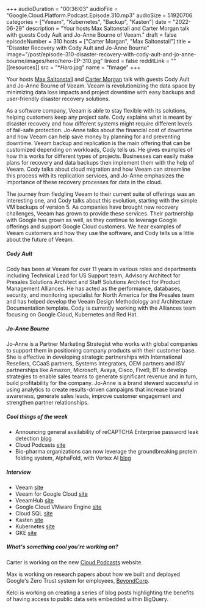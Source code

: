 +++
audioDuration = "00:36:03"
audioFile = "Google.Cloud.Platform.Podcast.Episode.310.mp3"
audioSize = 51920706
categories = ["Veeam", "Kubernetes", "Backup", "Kasten"]
date = "2022-06-29"
description = "Your hosts Max Saltonstall and Carter Morgan talk with guests Cody Ault and Jo-Anne Bourne of Veeam."
draft = false
episodeNumber = 310
hosts = ["Carter Morgan", "Max Saltonstall"]
title = "Disaster Recovery with Cody Ault and Jo-Anne Bourne"
image="/post/episode-310-disaster-recovery-with-cody-ault-and-jo-anne-bourne/images/hero/hero-EP-310.jpg"
linked = false
redditLink = ""
[[resources]]
  src = "**Hero*.jpg"
  name = "fimage"
+++

Your hosts [Max Saltonstall](https://twitter.com/maxsaltonstall) and [Carter Morgan](https://twitter.com/carterthecomic) talk with guests Cody Ault and Jo-Anne Bourne of Veeam. Veeam is revolutionizing the data space by minimizing data loss impacts and project downtime with easy backups and user-friendly disaster recovery solutions.

As a software company, Veeam is able to stay flexible with its solutions, helping customers keep any project safe. Cody explains what is meant by disaster recovery and how different systems might require different levels of fail-safe protection. Jo-Anne talks about the financial cost of downtime and how Veeam can help save money by planning for and preventing downtime. Veeam backup and replication is the main offering that can be customized depending on workloads, Cody tells us. He gives examples of how this works for different types of projects. Businesses can easily make plans for recovery and data backups then implement them with the help of Veeam. Cody talks about cloud migration and how Veeam can streamline this process with its replication services, and Jo-Anne emphasizes the importance of these recovery processes for data in the cloud. 

The journey from fledgling Veeam to their current suite of offerings was an interesting one, and Cody talks about this evolution, starting with the simple VM backups of version 5. As companies have brought new recovery challenges, Veeam has grown to provide these services. Their partnership with Google has grown as well, as they continue to leverage Google offerings and support Google Cloud customers. We hear examples of Veeam customers and how they use the software, and Cody tells us a little about the future of Veeam.
 
##### Cody Ault

Cody has been at Veeam for over 11 years in various roles and departments including Technical Lead for US Support team, Advisory Architect for Presales Solutions Architect and Staff Solutions Architect for Product Management Alliances. He has acted as the performance, databases, security, and monitoring specialist for North America for the Presales team and has helped develop the Veeam Design Methodology and Architecture Documentation template. Cody is currently working with the Alliances team focusing on Google Cloud, Kubernetes and Red Hat.

##### Jo-Anne Bourne

Jo-Anne is a Partner Marketing Strategist who works with global companies to support them in positioning company products with their customer base. She is effective in developing strategic partnerships with International Resellers, CCaaS partners, Systems Integrators, OEM partners and ISV partnerships like Amazon, Microsoft, Avaya, Cisco, Five9, BT to develop strategies to enable sales teams to generate significant revenue and in turn, build profitability for the company. Jo-Anne is a brand steward successful in using analytics to create results-driven campaigns that increase brand awareness, generate sales leads, improve customer engagement and strengthen partner relationships.

##### Cool things of the week

* Announcing general availability of reCAPTCHA Enterprise password leak detection [blog](https://cloud.google.com/blog/products/identity-security/announcing-recaptcha-enterprise-password-leak-detection-in-ga)
* Cloud Podcasts [site](https://cloud.google.com/podcasts)
* Bio-pharma organizations can now leverage the groundbreaking protein folding system, AlphaFold, with Vertex AI [blog](https://cloud.google.com/blog/products/ai-machine-learning/running-alphafold-on-vertexai)
 
##### Interview

* Veeam [site](https://www.veeam.com)
* Veeam for Google Cloud [site](https://www.veeam.com/google-cloud-vmware-solutions.html?ad=menu-solutions)
* VeeamHub [site](https://github.com/VeeamHub)
* Google Cloud VMware Engine [site](https://cloud.google.com/vmware-engine)
* Cloud SQL [site](https://cloud.google.com/sql)
* Kasten [site](https://www.kasten.io)
* Kubernetes [site](https://kubernetes.io)
* GKE [site](https://cloud.google.com/kubernetes-engine)

##### What's something cool you're working on?

Carter is working on the new [Cloud Podcasts](https://cloud.google.com/podcasts) website.

Max is working on research papers about how we built and deployed Google's Zero Trust system for employees, [BeyondCorp](https://cloud.google.com/beyondcorp).

Kelci is working on creating a series of blog posts highlighting the benefits of having access to public data sets embedded within BigQuery.
